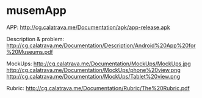 # musemApp

APP: http://cg.calatrava.me/Documentation/apk/app-release.apk

Description & problem: http://cg.calatrava.me/Documentation/Description/Android%20App%20for%20Museums.pdf

MockUps: http://cg.calatrava.me/Documentation/MockUps/MockUps.jpg
        http://cg.calatrava.me/Documentation/MockUps/phone%20view.png
        http://cg.calatrava.me/Documentation/MockUps/Tablet%20view.png
        
Rubric: http://cg.calatrava.me/Documentation/Rubric/The%20Rubric.pdf

